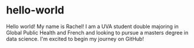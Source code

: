 # hello-world
Hello world! My name is Rachel! I am a UVA student double majoring in Global Public Health and French and looking to pursue a masters degree in data science. I'm excited to begin my journey on GitHub!
